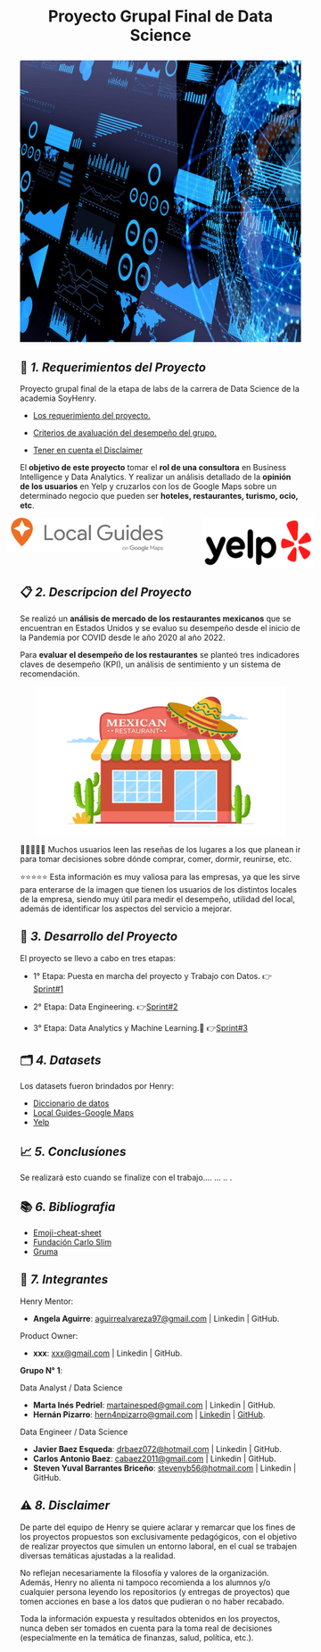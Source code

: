#  **<p align="center">Proyecto Grupal Final de Data Science</p>** 

<img src="2_Imagenes\1.jpg" width="1010" height="505">



## 🚀 *1. Requerimientos del Proyecto*

Proyecto grupal final de la etapa de labs de la carrera de Data Science de la academia SoyHenry.

- [Los requerimiento del proyecto.](https://docs.google.com/document/u/0/d/e/2PACX-1vRtTsN_N3Z0DTLbh_-Xw2OxhOWeV5jmTISRUNzTBpWM9mTnxsT03674UheR4f0hfULc2v4_sW3IgDTv/pub?pli=1)

- [Criterios de avaluación del desempeño del grupo.](https://docs.google.com/document/d/1tBuh1LSCmvQB5Wd7-Cj4jj_o5zLk8vtBQFtDhF8oeSY/edit) 

- [Tener en cuenta el Disclaimer](https://docs.google.com/document/d/1k_uxvrMwVKjP_q1V_np9HmdtPTwjfL77uXJy2jZqnDE/edit?pli=1#heading=h.ntgoelrzlm1)


El **objetivo de este proyecto** tomar el **rol de una consultora** en Business Intelligence y Data Analytics.  Y realizar un análisis detallado de la **opinión de los usuarios** en Yelp y cruzarlos con los de Google Maps sobre un determinado negocio que pueden ser **hoteles, restaurantes, turismo, ocio, etc**.

<div style="display: flex; justify-content: center;">

<img src="2_Imagenes\3.png" width="280" height="60" style="margin-right: 70px;">
<img src="2_Imagenes\2.png" width="200" height="90">

</div>


## 📋 *2. Descripcion del Proyecto*

Se realizó un **análisis de mercado de los restaurantes mexicanos** que se encuentran en Estados Unidos y se evaluo su desempeño desde el inicio de la Pandemia por COVID desde le año 2020 al año 2022.

Para **evaluar el desempeño de los restaurantes** se planteó tres indicadores claves de desempeño (KPI), un análisis de sentimiento y un sistema de recomendación.


<div style="display: flex; justify-content: center;"><img src="2_Imagenes/6.jpg" width="450" height="270"></div>


🍗🥗🍝🧀🍻 Muchos usuarios leen las reseñas de los lugares a los que planean ir para tomar decisiones sobre dónde comprar, comer, dormir, reunirse, etc. 

⭐⭐⭐⭐⭐ Esta información es muy valiosa para las empresas, ya que les sirve para enterarse de la imagen que tienen los usuarios de los distintos locales de la empresa, siendo muy útil para medir el desempeño, utilidad del local, además de identificar los aspectos del servicio a mejorar.



## 📆 *3. Desarrollo del Proyecto*

El proyecto se llevo a cabo en tres etapas:

- 1° Etapa: Puesta en marcha del proyecto y Trabajo con Datos. 👉[Sprint#1](3_Sprint#1)     

- 2° Etapa: Data Engineering. 👉[Sprint#2](4_Sprint#2)

- 3° Etapa: Data Analytics y Machine Learning.🦾 👉[Sprint#3](5_Sprint#3)



## 🗂️ *4. Datasets*

Los datasets fueron brindados por Henry:

- [Diccionario de datos](https://docs.google.com/document/d/1ASLMGAgrviicATaP1UJlflpmBCXtuSTHQGWdQMN6_2I/edit)
- [Local Guides-Google Maps](https://drive.google.com/drive/folders/1Wf7YkxA0aHI3GpoHc9Nh8_scf5BbD4DA)
- [Yelp](https://drive.google.com/drive/folders/1TI-SsMnZsNP6t930olEEWbBQdo_yuIZF)


## 📈 *5. Conclusíones*

Se realizará esto cuando se finalize con el trabajo.... ... .. .

## 📚 *6. Bibliografia*

- [Emoji-cheat-sheet](https://github.com/ikatyang/emoji-cheat-sheet/blob/master/README.md#smileys--emotion)
- [Fundación Carlo Slim](https://accesolatino.org/noticias/cuatro-datos-clave-de-la-poblacion-latina-en-ee-uu/)
- [Gruma](https://www.gruma.com/es/sala-de-prensa/noticias-y-comunicados/julio-19-2023-operaciones-de-gruma-fuera-de-mexico-impulsan-crecimiento-de-24percent-en-ventas-netas-y-31percent-en-ebitda-durante-el-2t23.aspx)


## 👥 *7. Integrantes*

Henry Mentor:
- **Angela Aguirre**: aguirrealvareza97@gmail.com | Linkedin | GitHub.

Product Owner:
- **xxx**: xxx@gmail.com | Linkedin | GitHub.

**Grupo N° 1**:

Data Analyst / Data Science
  - **Marta Inés Pedriel**: martainesped@gmail.com | Linkedin | GitHub.
  - **Hernán Pizarro**: hern4npizarro@gmail.com | [Linkedin](www.linkedin.com/in/hernán-pizarro-683679268) | [GitHub](https://github.com/Hern4nOckham).

Data Engineer / Data Science
  - **Javier Baez Esqueda**: drbaez072@hotmail.com | Linkedin | GitHub.
  - **Carlos Antonio Baez**: cabaez2011@gmail.com | Linkedin | GitHub.
  - **Steven Yuval Barrantes Briceño**: stevenyb56@hotmail.com | Linkedin | GitHub.


## ⚠️ *8. Disclaimer*

De parte del equipo de Henry se quiere aclarar y remarcar que los fines de los proyectos propuestos son exclusivamente pedagógicos, con el objetivo de realizar proyectos que simulen un entorno laboral, en el cual se trabajen diversas temáticas ajustadas a la realidad. 

No reflejan necesariamente la filosofía y valores de la organización. Además, Henry no alienta ni tampoco recomienda a los alumnos y/o cualquier persona leyendo los repositorios (y entregas de proyectos) que tomen acciones en base a los datos que pudieran o no haber recabado. 

Toda la información expuesta y resultados obtenidos en los proyectos, nunca deben ser tomados en cuenta para la toma real de decisiones (especialmente en la temática de finanzas, salud, política, etc.).
